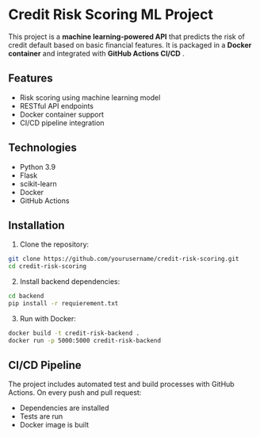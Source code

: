 # Credit Risk Scoring ML Project

This project is a **machine learning-powered API** that predicts the risk of credit default based on basic financial features. It is packaged in a **Docker container** and integrated with **GitHub Actions CI/CD** . 
## Features

- Risk scoring using machine learning model
- RESTful API endpoints
- Docker container support
- CI/CD pipeline integration

## Technologies

- Python 3.9
- Flask
- scikit-learn
- Docker
- GitHub Actions


## Installation

1. Clone the repository:
```bash
git clone https://github.com/yourusername/credit-risk-scoring.git
cd credit-risk-scoring
```

2. Install backend dependencies:
```bash
cd backend
pip install -r requierement.txt
```

3. Run with Docker:
```bash
docker build -t credit-risk-backend .
docker run -p 5000:5000 credit-risk-backend
```


## CI/CD Pipeline

The project includes automated test and build processes with GitHub Actions. On every push and pull request:
- Dependencies are installed
- Tests are run
- Docker image is built
